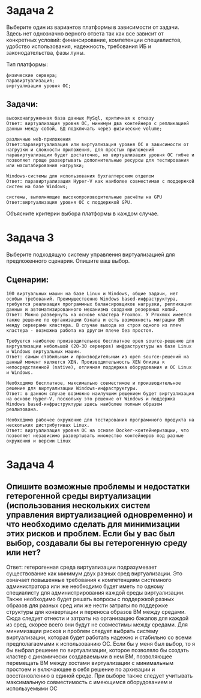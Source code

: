 # Задача 2

Выберите один из вариантов платформы в зависимости от задачи. Здесь нет однозначно верного ответа так как все зависит от конкретных условий: финансирование, компетенции специалистов, удобство использования, надежность, требования ИБ и законодательства, фазы луны.

Тип платформы:

    физические сервера;
    паравиртуализация;
    виртуализация уровня ОС;

## Задачи:

    высоконагруженная база данных MySql, критичная к отказу
    Ответ: виртуализация уровня ОС, минимум два контейнера с репликацией данных между собой, БД подключать через физические volume;
    
    различные web-приложения
    Ответ:паравиртуализация или виртуализация уровня ОС в зависимости от нагрузки и сложности приложения, для простых приложений паравиртуализации будет достаточно, но виртуализация уровня ОС гибче и позволяет проще развертывать дополнительные ресурсы для тестирования или масштабирования нагрузки;
    
    Windows-системы для использования бухгалтерским отделом
    Ответ: паравиртуализация Hyper-V как наиболее совместимая с поддержкой систем на базе Windows;
    
    системы, выполняющие высокопроизводительные расчёты на GPU
    Ответ:виртуализация уровня ОС с поддержкой GPU.

Объясните критерии выбора платформы в каждом случае.

# Задача 3

Выберите подходящую систему управления виртуализацией для предложенного сценария. Опишите ваш выбор.

## Сценарии:

    100 виртуальных машин на базе Linux и Windows, общие задачи, нет особых требований. Преимущественно Windows based-инфраструктура, требуется реализация программных балансировщиков нагрузки, репликации данных и автоматизированного механизма создания резервных копий.	
    Ответ: Можно развернуть на основе кластера Proxmox. У Proxmox имеется также решение по организации бэкапа и есть возможность миграции ВМ между серверами кластера. В случае выхода из строя одного из плеч кластера - возможна работа на другом плече без простоя.
	
    Требуется наиболее производительное бесплатное open source-решение для виртуализации небольшой (20-30 серверов) инфраструктуры на базе Linux и Windows виртуальных машин.
    Ответ: самым стабильным и производительным из open source-решений на данный момент является XEN. Производительность XEN близка к непосредственной (native), отличная поддержка оборудования и ОС Linux и Windows.
	
    Необходимо бесплатное, максимально совместимое и производительное решение для виртуализации Windows-инфраструктуры.
    Ответ: в данном случае возможно наилучшим решением будет виртуализация на основе Hyper-V, поскольку это решение от Windows и поддержка Windows based-инфраструктуры здесь наиболее полным образом реализована.
	
    Необходимо рабочее окружение для тестирования программного продукта на нескольких дистрибутивах Linux.
    Ответ: виртуализация уровня ОС на основе Docker-контейнеризации, что позволяет независимо развертывать множество контейнеров под разные окружения и версии Linux
	
	

# Задача 4

## Опишите возможные проблемы и недостатки гетерогенной среды виртуализации (использования нескольких систем управления виртуализацией одновременно) и что необходимо сделать для минимизации этих рисков и проблем. Если бы у вас был выбор, создавали бы вы гетерогенную среду или нет?

Ответ: гетерогенная среда виртуализации подразумевает существование как минимум двух разных сред виртуализации. Это означает повышенные требования к компетенциям системного администратора или же необходимо будет иметь по одному специалисту для администрирования каждой среды виртуализации. Также необходимо будет решать вопросы с поддержкой разных образов для разных сред или же нести затраты по поддержке структуры для конвертации и переноса образов ВМ между средами. Сюда следует отнести и затраты на организацию бэкапов для каждой из сред, скорее всего они будут не совместимы между средами. Для минимизации рисков и проблем следует выбрать систему виртуализации, которая будет работать надежно и стабильно со всеми предполагаемыми к использованию ОС. Если бы у меня был выбор, то я бы выбрал решение по виртуализации, которое позволяло бы создать кластер с динамически создаваемыми в нем ВМ, позволяющее перемещать ВМ между хостами виртуализации с минимальным простоем и включающее в себя решение по архивации и восстановлению в единой среде. При выборе также следует учитывать максимальную совместимость с имеющимся оборудованием и используемыми ОС 
